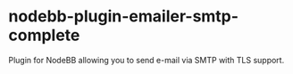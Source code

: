 # nodebb-plugin-emailer-smtp-complete
Plugin for NodeBB allowing you to send e-mail via SMTP with TLS support.
